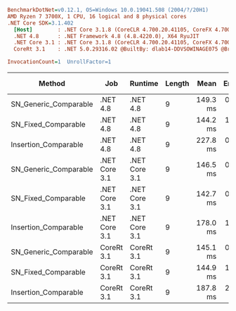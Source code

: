 ``` ini

BenchmarkDotNet=v0.12.1, OS=Windows 10.0.19041.508 (2004/?/20H1)
AMD Ryzen 7 3700X, 1 CPU, 16 logical and 8 physical cores
.NET Core SDK=3.1.402
  [Host]        : .NET Core 3.1.8 (CoreCLR 4.700.20.41105, CoreFX 4.700.20.41903), X64 RyuJIT
  .NET 4.8      : .NET Framework 4.8 (4.8.4220.0), X64 RyuJIT
  .NET Core 3.1 : .NET Core 3.1.8 (CoreCLR 4.700.20.41105, CoreFX 4.700.20.41903), X64 RyuJIT
  CoreRt 3.1    : .NET 5.0.29316.02 @BuiltBy: dlab14-DDVSOWINAGE075 @Branch: master @Commit: 40be8b7e2598b2ccb827fd90cd30c0e2d4496941, X64 AOT

InvocationCount=1  UnrollFactor=1  

```
|                Method |           Job |       Runtime | Length |     Mean |   Error |  StdDev | Gen 0 | Gen 1 | Gen 2 | Allocated |
|---------------------- |-------------- |-------------- |------- |---------:|--------:|--------:|------:|------:|------:|----------:|
| SN_Generic_Comparable |      .NET 4.8 |      .NET 4.8 |      9 | 149.3 ms | 0.47 ms | 0.42 ms |     - |     - |     - |         - |
|   SN_Fixed_Comparable |      .NET 4.8 |      .NET 4.8 |      9 | 144.2 ms | 1.05 ms | 0.87 ms |     - |     - |     - |         - |
|  Insertion_Comparable |      .NET 4.8 |      .NET 4.8 |      9 | 227.8 ms | 0.20 ms | 0.17 ms |     - |     - |     - |         - |
| SN_Generic_Comparable | .NET Core 3.1 | .NET Core 3.1 |      9 | 146.5 ms | 0.42 ms | 0.35 ms |     - |     - |     - |         - |
|   SN_Fixed_Comparable | .NET Core 3.1 | .NET Core 3.1 |      9 | 142.7 ms | 0.44 ms | 0.37 ms |     - |     - |     - |         - |
|  Insertion_Comparable | .NET Core 3.1 | .NET Core 3.1 |      9 | 178.0 ms | 1.97 ms | 1.84 ms |     - |     - |     - |         - |
| SN_Generic_Comparable |    CoreRt 3.1 |    CoreRt 3.1 |      9 | 145.1 ms | 0.93 ms | 0.87 ms |     - |     - |     - |         - |
|   SN_Fixed_Comparable |    CoreRt 3.1 |    CoreRt 3.1 |      9 | 144.9 ms | 1.31 ms | 1.23 ms |     - |     - |     - |         - |
|  Insertion_Comparable |    CoreRt 3.1 |    CoreRt 3.1 |      9 | 187.8 ms | 2.31 ms | 2.16 ms |     - |     - |     - |         - |
